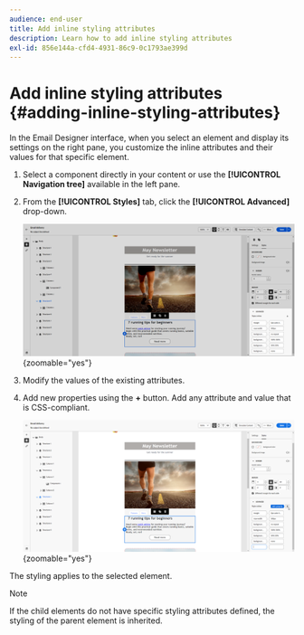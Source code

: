 ```yaml
---
audience: end-user
title: Add inline styling attributes
description: Learn how to add inline styling attributes
exl-id: 856e144a-cfd4-4931-86c9-0c1793ae399d
---
```

# Add inline styling attributes {#adding-inline-styling-attributes}

In the Email Designer interface, when you select an element and display its settings on the right pane, you customize the inline attributes and their values for that specific element.

1. Select a component directly in your content or use the **[!UICONTROL Navigation tree]** available in the left pane.

1. From the **[!UICONTROL Styles]** tab, click the **[!UICONTROL Advanced]** drop-down.

   ![The Styles tab with the Advanced drop-down menu open.](assets/styles_1.png){zoomable="yes"}

1. Modify the values of the existing attributes.

1. Add new properties using the **+** button. Add any attribute and value that is CSS-compliant.

   ![The Advanced section showing the + button to add new CSS-compliant attributes.](assets/styles_2.png){zoomable="yes"}

The styling applies to the selected element.

>[!NOTE]
>
>If the child elements do not have specific styling attributes defined, the styling of the parent element is inherited.